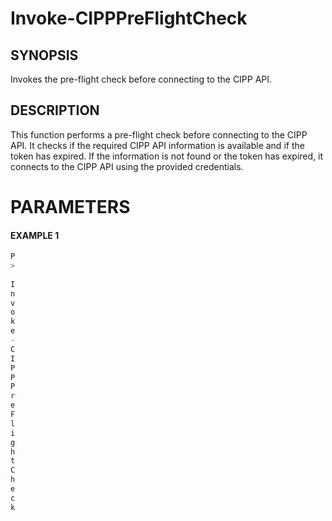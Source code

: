 # Invoke-CIPPPreFlightCheck
## SYNOPSIS
Invokes the pre-flight check before connecting to the CIPP API.
## DESCRIPTION
This function performs a pre-flight check before connecting to the CIPP API. It checks if the required CIPP API information is available and if the token has expired. If the information is not found or the token has expired, it connects to the CIPP API using the provided credentials.
# PARAMETERS

#### EXAMPLE 1
```powershell
P
>
 
I
n
v
o
k
e
-
C
I
P
P
P
r
e
F
l
i
g
h
t
C
h
e
c
k
```

